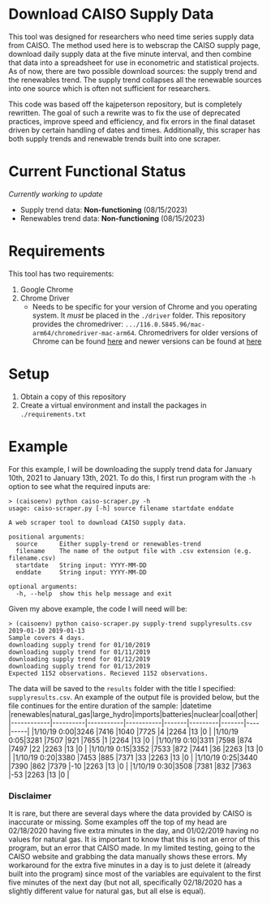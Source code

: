 # Download CAISO Supply Data

This tool was designed for researchers who need time series supply data from CAISO. The method used here is to webscrap the CAISO supply page, download daily supply data at the five minute interval, and then combine that data into a spreadsheet for use in econometric and statistical projects. As of now, there are two possible download sources: the supply trend and the renewables trend. The supply trend collapses all the renewable sources into one source which is often not sufficient for researchers.

This code was based off the kajpeterson repository, but is completely rewritten. The goal of such a rewrite was to fix the use of deprecated practices, improve speed and efficiency, and fix errors in the final dataset driven by certain handling of dates and times. Additionally, this scraper has both supply trends and renewable trends built into one scraper.

# Current Functional Status
_Currently working to update_
* Supply trend data: **Non-functioning** (08/15/2023)
* Renewables trend data: **Non-functioning** (08/15/2023)

# Requirements

This tool has two requirements:

1. Google Chrome
2. Chrome Driver
   - Needs to be specific for your version of Chrome and you operating system. It *must* be placed in the `./driver` folder. This repository provides the chromedriver: `.../116.0.5845.96/mac-arm64/chromedriver-mac-arm64`. Chromedrivers for older versions of Chrome can be found [here](https://chromedriver.chromium.org/downloads) and newer versions can be found at [here](https://googlechromelabs.github.io/chrome-for-testing/#stable)


# Setup

1. Obtain a copy of this repository
2. Create a virtual environment and install the packages in `./requirements.txt`

# Example

For this example, I will be downloading the supply trend data for January 10th, 2021 to January 13th, 2021. To do this, I first run program with the `-h` option to see what the required inputs are:
```
> (caisoenv) python caiso-scraper.py -h
usage: caiso-scraper.py [-h] source filename startdate enddate

A web scraper tool to download CAISO supply data.

positional arguments:
  source      Either supply-trend or renewables-trend
  filename    The name of the output file with .csv extension (e.g. filename.csv)
  startdate   String input: YYYY-MM-DD
  enddate     String input: YYYY-MM-DD

optional arguments:
  -h, --help  show this help message and exit
```
Given my above example, the code I will need will be:
```
> (caisoenv) python caiso-scraper.py supply-trend supplyresults.csv 2019-01-10 2019-01-13
Sample covers 4 days.
downloading supply trend for 01/10/2019
downloading supply trend for 01/11/2019
downloading supply trend for 01/12/2019
downloading supply trend for 01/13/2019
Expected 1152 observations. Recieved 1152 observations.
```
The data will be saved to the `results` folder with the title I specified: `supplyresults.csv`. An example of the output file is provided below, but the file continues for the entire duration of the sample:
|datetime    |renewables|natural_gas|large_hydro|imports|batteries|nuclear|coal|other|
|------------|----------|-----------|-----------|-------|---------|-------|----|-----|
|1/10/19 0:00|3246      |7416       |1040       |7725   |4        |2264   |13  |0    |
|1/10/19 0:05|3281      |7507       |921        |7655   |1        |2264   |13  |0    |
|1/10/19 0:10|3311      |7598       |874        |7497   |22       |2263   |13  |0    |
|1/10/19 0:15|3352      |7533       |872        |7441   |36       |2263   |13  |0    |
|1/10/19 0:20|3380      |7453       |885        |7371   |33       |2263   |13  |0    |
|1/10/19 0:25|3440      |7390       |862        |7379   |-10      |2263   |13  |0    |
|1/10/19 0:30|3508      |7381       |832        |7363   |-53      |2263   |13  |0    |

### Disclaimer
It is rare, but there are several days where the data provided by CAISO is inaccurate or missing. Some examples off the top of my head are 02/18/2020 having five extra minutes in the day, and 01/02/2019 having no values for natural gas. It is important to know that this is not an error of this program, but an error that CAISO made. In my limited testing, going to the CAISO website and grabbing the data manually shows these errors. My workaround for the extra five minutes in a day is to just delete it (already built into the program) since most of the variables are equivalent to the first five minutes of the next day (but not all, specifically 02/18/2020 has a slightly different value for natural gas, but all else is equal).
